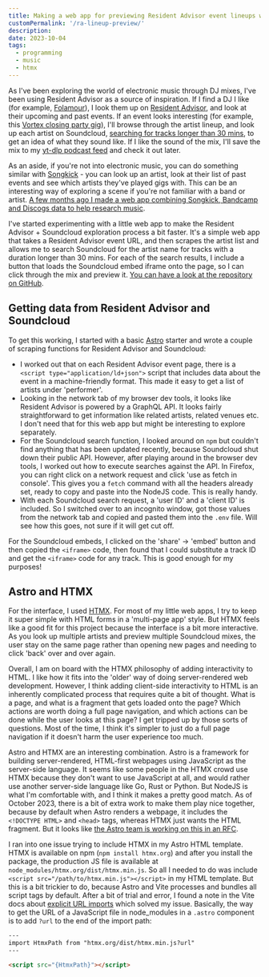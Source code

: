 ```yaml
---
title: Making a web app for previewing Resident Advisor event lineups with Astro and HTMX
customPermalink: '/ra-lineup-preview/'
description:
date: 2023-10-04
tags:
  - programming
  - music
  - htmx
---
```


As I've been exploring the world of electronic music through DJ mixes, I've been using Resident Advisor
as a source of inspiration. If I find a DJ I like (for example, [Folamour](https://ra.co/dj/folamour)), I look them up on [Resident
Advisor](https://ra.co/), and look at their upcoming and past events. If an event looks
interesting (for example, this [Vortex closing party gig](https://ra.co/events/1771280)), I'll browse through the artist lineup, and look up each artist on Soundcloud, [searching for tracks longer than 30 mins](https://soundcloud.com/search/sounds?q=Dan%20Shake&filter.duration=epic), to get an idea of what
they sound like. If I like the sound of the mix, I'll save the mix to my [yt-dlp
podcast feed](/yt-dlp-podcast-feed/) and check it out later.

As an aside, if you're not into electronic music, you can do something similar
with [Songkick](https://www.songkick.com/) - you can look up an artist, look at their list of past events and
see which artists they've played gigs with. This can be an interesting way of
exploring a scene if you're not familiar with a band or artist. [A few months ago
I made a web app combining Songkick, Bandcamp and Discogs data to help research
music](https://github.com/larryhudson/music-researcher/).

I've started experimenting with a little web app to make the Resident Advisor +
Soundcloud exploration process a bit
faster. It's a simple web app that takes a Resident Advisor event URL, and then
scrapes the artist list and allows me to search Soundcloud for the artist name
for tracks with a duration longer than 30 mins. For each of the search results,
I include a button that loads the Soundcloud embed iframe onto the page, so I
can click through the mix and preview it. [You can have a look at the repository
on GitHub](https://github.com/larryhudson/ra-lineup-preview).

## Getting data from Resident Advisor and Soundcloud

To get this working, I started with a basic [Astro](https://astro.build) starter
and wrote a couple of scraping functions for Resident Advisor and Soundcloud:

- I worked out that on each Resident Advisor event page, there is a `<script
type="application/ld+json">` script that includes data about the event in a
  machine-friendly format. This made it easy to get a list of artists under
  'performer'.
- Looking in the network tab of my browser dev tools, it looks like Resident
  Advisor is powered by a GraphQL API. It looks fairly straightforward to get
  information like related artists, related venues etc. I don't need that for this
  web app but might be interesting to explore separately.
- For the Soundcloud search function, I looked around on `npm` but couldn't find
  anything that has been updated recently, because Soundcloud shut down their
  public API. However, after playing around in the browser dev tools, I worked out
  how to execute searches against the API. In Firefox, you can right click on a
  network request and click 'use as fetch in console'. This gives you a `fetch`
  command with all the headers already set, ready to copy and paste into the
  NodeJS code. This is really handy.
- With each Soundcloud search request, a 'user ID' and a 'client ID' is
  included. So I switched over to an incognito window, got those values from the
  network tab and copied and pasted them into the `.env` file. Will see how this
  goes, not sure if it will get cut off.

For the Soundcloud embeds, I clicked on the 'share' -> 'embed' button and then
copied the `<iframe>` code, then found that I could substitute a track ID and
get the `<iframe>` code for any track. This is good enough for my purposes!

## Astro and HTMX

For the interface, I used [HTMX](https://htmx.org). For most of my little web
apps, I try to keep it super simple with HTML forms in a 'multi-page app' style.
But HTMX feels like a good fit for this project because the interface is a bit more interactive. As you look up multiple artists and preview multiple Soundcloud mixes, the user stay on the same page rather than opening new pages and needing to click 'back' over and over again.

Overall, I am on board with the HTMX philosophy of adding interactivity to HTML.
I like how it fits into the 'older' way of doing server-rendered web
development. However, I think adding client-side interactivity to HTML is an
inherently complicated process that requires quite a bit of thought. What is a
page, and what is a fragment that gets loaded onto the page? Which actions are
worth doing a full page navigation, and which actions can be done while the user
looks at this page? I get tripped up by those sorts of questions. Most of the
time, I think it's simpler to just do a full page navigation if it doesn't harm
the user experience too much.

Astro and HTMX are an interesting combination. Astro is a framework for building
server-rendered, HTML-first webpages using JavaScript as the server-side
language. It seems like some people in the HTMX crowd use HTMX because they
don't want to use JavaScript at all, and would rather use another server-side
language like Go, Rust or Python. But NodeJS is what I'm comfortable with, and I
think it makes a pretty good match. As of October 2023, there is a bit of extra work to make them play
nice together, because by default when Astro renders a webpage, it includes the
`<!DOCTYPE HTML>` and `<head>` tags, whereas HTMX just wants the HTML fragment.
But it looks like [the Astro team is working on this in an RFC](https://github.com/withastro/roadmap/pull/721).

I ran into one issue trying to include HTMX in my Astro HTML template. HTMX is
available on npm (`npm install htmx.org`) and after you install the package, the
production JS file is available at `node_modules/htmx.org/dist/htmx.min.js`. So
all I needed to do was include `<script src="/path/to/htmx.min.js"></script>` in
my HTML template. But this is a bit trickier to do, because Astro and Vite
processes and bundles all script tags by default. After a bit of trial and
error, I found a note in the Vite docs about [explicit URL imports](https://vitejs.dev/guide/assets.html) which solved my issue. Basically, the way to get the URL of a JavaScript file in node_modules in a `.astro` component is to add `?url` to the end of the import path:

```html
---
import HtmxPath from "htmx.org/dist/htmx.min.js?url"
---

<script src="{HtmxPath}"></script>
```
